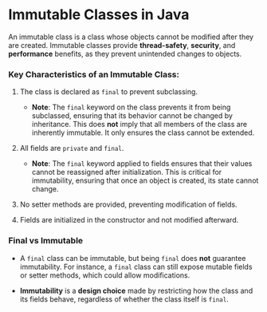 # Immutable Classes in Java

An immutable class is a class whose objects cannot be modified after they are created. Immutable classes provide **thread-safety**, **security**, and **performance** benefits, as they prevent unintended changes to objects.

### Key Characteristics of an Immutable Class:
1. The class is declared as `final` to prevent subclassing. 
    - **Note**: The `final` keyword on the class prevents it from being subclassed, ensuring that its behavior cannot be changed by inheritance. This does **not** imply that all members of the class are inherently immutable. It only ensures the class cannot be extended.

2. All fields are `private` and `final`.
    - **Note**: The `final` keyword applied to fields ensures that their values cannot be reassigned after initialization. This is critical for immutability, ensuring that once an object is created, its state cannot change.

3. No setter methods are provided, preventing modification of fields.

4. Fields are initialized in the constructor and not modified afterward.

### **Final** vs **Immutable**
- A `final` class can be immutable, but being `final` does **not** guarantee immutability. For instance, a `final` class can still expose mutable fields or setter methods, which could allow modifications.
  
- **Immutability** is a **design choice** made by restricting how the class and its fields behave, regardless of whether the class itself is `final`.

